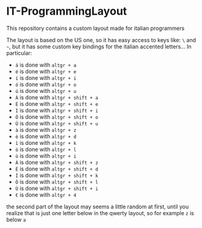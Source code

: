 # IT-ProgrammingLayout

This repository contains a custom layout made for italian programmers

The layout is based on the US one, so it has easy access to keys like: `\` and `~`, but it has some custom key bindings for the italian accented letters... In particular:

 - `á` is done with `altgr + a`
 - `é` is done with `altgr + e`
 - `í` is done with `altgr + i`
 - `ó` is done with `altgr + o`
 - `ú` is done with `altgr + u`
 - `Á` is done with `altgr + shift + a`
 - `É` is done with `altgr + shift + e`
 - `Í` is done with `altgr + shift + i`
 - `Ó` is done with `altgr + shift + o`
 - `Ú` is done with `altgr + shift + u`
 - `à` is done with `altgr + z`
 - `è` is done with `altgr + d`
 - `ì` is done with `altgr + k`
 - `ò` is done with `altgr + l`
 - `ù` is done with `altgr + i`
 - `À` is done with `altgr + shift + z`
 - `È` is done with `altgr + shift + d`
 - `Ì` is done with `altgr + shift + k`
 - `Ò` is done with `altgr + shift + l`
 - `Ù` is done with `altgr + shift + i`
 - `€` is done with `altgr + 4`

 the second part of the layout may seems a little random at first, until you realize that is just one letter below in the qwerty layout, so for example `z` is below `a`